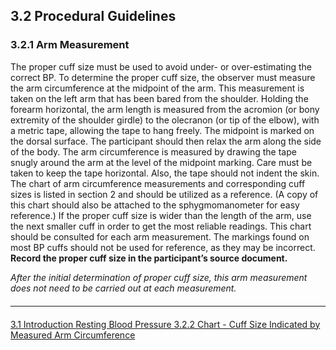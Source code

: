## 3.2 Procedural Guidelines

### 3.2.1 Arm Measurement
The proper cuff size must be used to avoid under- or over-estimating the correct BP. To
determine the proper cuff size, the observer must measure the arm circumference at the
midpoint of the arm. This measurement is taken on the left arm that has been bared from
the shoulder. Holding the forearm horizontal, the arm length is measured from the
acromion (or bony extremity of the shoulder girdle) to the olecranon (or tip of the elbow),
with a metric tape, allowing the tape to hang freely. The midpoint is marked on the dorsal
surface. The participant should then relax the arm along the side of the body. The arm
circumference is measured by drawing the tape snugly around the arm at the level of the
midpoint marking. Care must be taken to keep the tape horizontal. Also, the tape should
not indent the skin. The chart of arm circumference measurements and corresponding
cuff sizes is listed in section 2 and should be utilized as a reference. (A copy of this
chart should also be attached to the sphygmomanometer for easy reference.) If the
proper cuff size is wider than the length of the arm, use the next smaller cuff in order to
get the most reliable readings. This chart should be consulted for each arm
measurement. The markings found on most BP cuffs should not be used for reference,
as they may be incorrect. **Record the proper cuff size in the participant’s source
document.**

_After the initial determination of proper cuff size, this arm measurement does not need to
be carried out at each measurement._


<hr class="soften" style="margin-top: 20px;margin-bottom: 20px;"/>

<div class="center">
<div class="btn-group">
  <a href=":pages_path:/manuals/resting/3-01-introduction.md" class="btn btn-default">
    <span class="glyphicon glyphicon-chevron-left"></span>
    3.1 Introduction
  </a>

  <a href=":pages_path:/manuals/resting" class="btn btn-default">
    <span class="glyphicon glyphicon-chevron-up"></span>
    Resting Blood Pressure
  </a>

  <a href=":pages_path:/manuals/resting/3-02-02-chart-cuff-size.md" class="btn btn-success">
    3.2.2 Chart - Cuff Size Indicated by Measured Arm Circumference
    <span class="glyphicon glyphicon-chevron-right"></span>
  </a>
</div>
</div>